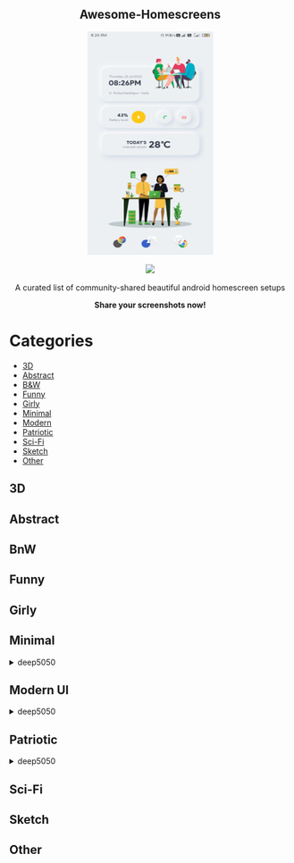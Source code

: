 <p align=center><h2 align=center>Awesome-Homescreens</h2></p>

<p align=center><img src="./default.jpg" height=400px width=225px></p>

<p align=center> <img src="https://cdn.rawgit.com/sindresorhus/awesome/d7305f38d29fed78fa85652e3a63e154dd8e8829/media/badge.svg"></p>

<p align=center>A curated list of community-shared beautiful android homescreen setups </p>
<p align=center><b>Share your screenshots now!</b></p>


# Categories
  * [3D](#3d)
  * [Abstract](#abstract)
  * [B&W](#bnw)
  * [Funny](#funny)
  * [Girly](#girly)
  * [Minimal](#minimal)
  * [Modern](#modern-UI)
  * [Patriotic](#patriotic)
  * [Sci-Fi](#sci-fi)
  * [Sketch](#sketch)
  * [Other](#other)


## 3D


## Abstract

## BnW

## Funny

## Girly

## Minimal

  <details>
    <summary>deep5050</summary>
    <p align=center><a href="./minimal/deep5050/1"><img src="./minimal/deep5050/1/1.png" height=25% width=25%></a></p>
<p align=center><a href="./minimal/deep5050/2"><img src="./minimal/deep5050/2/2.png" height=25% width=25%></a></p>
<p align=center><a href="./minimal/deep5050/3"><img src="./minimal/deep5050/3/3.jpg" height=25% width=25%></a></p>
  </details>


## Modern UI

  <details>
    <summary>deep5050</summary>
    <p align=center><a href="./modern/deep5050/1"><img src="./modern/deep5050/1/1.jpg" height=25% width=25%></a></p>
  </details>
  
## Patriotic


  <details>
    <summary>deep5050</summary>
    <p align=center><a href="./patriotic/deep5050/1"><img src="./patriotic/deep5050/1/1.png" height=25% width=25% ></a></p>

  </details>

## Sci-Fi

## Sketch

## Other

